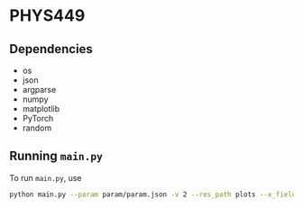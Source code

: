# PHYS449

## Dependencies

- os
- json
- argparse
- numpy
- matplotlib
- PyTorch
- random

## Running `main.py`

To run `main.py`, use

```sh
python main.py --param param/param.json -v 2 --res_path plots --x_field "-y/np.sqrt(x**2 + y**2)" --y_field "x/np.sqrt(x**2 + y**2)" --lb -1.0 --ub 1.0 --n_tests 3
```
